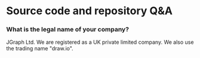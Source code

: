 # Source code and repository Q&A

### What is the legal name of your company?

JGraph Ltd. We are registered as a UK private limited company. We also use the trading name "draw.io".
